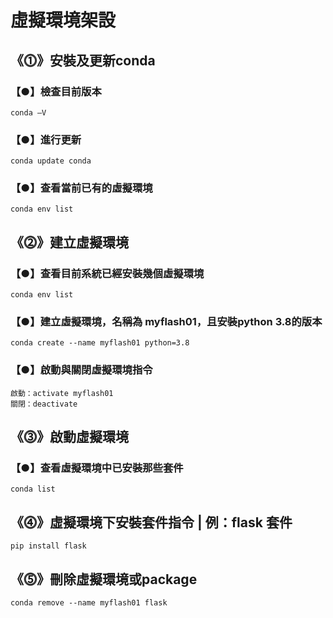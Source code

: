 # 虛擬環境架設
## 《⓵》安裝及更新conda
### 【●】檢查目前版本
```
conda –V 
```
### 【●】進行更新
```
conda update conda
```
### 【●】查看當前已有的虛擬環境
```
conda env list
```
## 《⓶》建立虛擬環境
### 【●】查看目前系統已經安裝幾個虛擬環境
```
conda env list
```
### 【●】建立虛擬環境，名稱為 myflash01，且安裝python 3.8的版本
```
conda create --name myflash01 python=3.8
```
### 【●】啟動與關閉虛擬環境指令
```
啟動：activate myflash01
關閉：deactivate
```
## 《⓷》啟動虛擬環境
### 【●】查看虛擬環境中已安裝那些套件
```
conda list
```
## 《⓸》虛擬環境下安裝套件指令 | 例：flask 套件
```
pip install flask
```
## 《⓹》刪除虛擬環境或package
```
conda remove --name myflash01 flask
```

